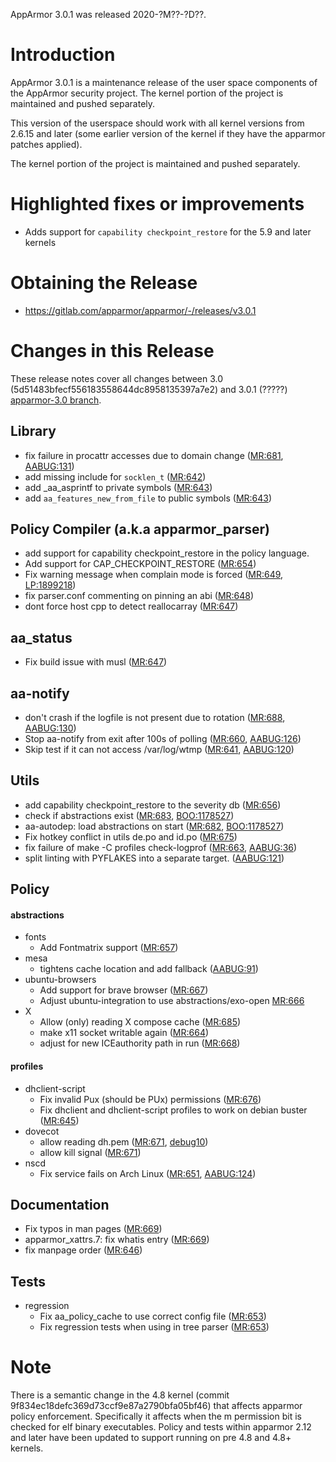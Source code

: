 AppArmor 3.0.1 was released 2020-?M??-?D??.

# Introduction

AppArmor 3.0.1 is a maintenance release of the user space components
of the AppArmor security project. The kernel portion of the project
is maintained and pushed separately.

This version of the userspace should work with all kernel versions from
2.6.15 and later (some earlier version of the kernel if they have the
apparmor patches applied).

The kernel portion of the project is maintained and pushed separately.


# Highlighted fixes or improvements
- Adds support for ```capability checkpoint_restore``` for the 5.9 and later kernels

# Obtaining the Release

- https://gitlab.com/apparmor/apparmor/-/releases/v3.0.1

# Changes in this Release

These release notes cover all changes between 3.0 (5d51483bfecf556183558644dc8958135397a7e2) and 3.0.1 (?????) [apparmor-3.0 branch](https://gitlab.com/apparmor/apparmor/tree/apparmor-3.0).


## Library
- fix failure in procattr accesses due to domain change ([MR:681](https://gitlab.com/apparmor/apparmor/-/merge_requests/681), [AABUG:131](https://gitlab.com/apparmor/apparmor/-/issues/131))
- add missing include for `socklen_t` ([MR:642](https://gitlab.com/apparmor/apparmor/-/merge_requests/642))
- add _aa_asprintf to private symbols ([MR:643](https://gitlab.com/apparmor/apparmor/-/merge_requests/643))
- add `aa_features_new_from_file` to public symbols ([MR:643](https://gitlab.com/apparmor/apparmor/-/merge_requests/643))

## Policy Compiler (a.k.a apparmor\_parser)
- add support for capability checkpoint_restore in the policy language.
- Add support for CAP_CHECKPOINT_RESTORE ([MR:654](https://gitlab.com/apparmor/apparmor/-/merge_requests/654))
- Fix warning message when complain mode is forced ([MR:649](https://gitlab.com/apparmor/apparmor/-/merge_requests/649), [LP:1899218](https://bugs.launchpad.net/bugs/1899218))
- fix parser.conf commenting on pinning an abi ([MR:648](https://gitlab.com/apparmor/apparmor/-/merge_requests/648))
- dont force host cpp to detect reallocarray ([MR:647](https://gitlab.com/apparmor/apparmor/-/merge_requests/647))

## aa_status
- Fix build issue with musl ([MR:647](https://gitlab.com/apparmor/apparmor/-/merge_requests/647))

## aa-notify
- don't crash if the logfile is not present due to rotation ([MR:688](https://gitlab.com/apparmor/apparmor/-/merge_requests/688), [AABUG:130](https://gitlab.com/apparmor/apparmor/-/issues/130))
- Stop aa-notify from exit after 100s of polling ([MR:660](https://gitlab.com/apparmor/apparmor/-/merge_requests/660), [AABUG:126](https://gitlab.com/apparmor/apparmor/-/issues/126))
- Skip test if it can not access /var/log/wtmp ([MR:641](https://gitlab.com/apparmor/apparmor/-/merge_requests/641), [AABUG:120](https://gitlab.com/apparmor/apparmor/-/issues/120))

## Utils
- add capability checkpoint_restore to the severity db ([MR:656](https://gitlab.com/apparmor/apparmor/-/merge_requests/656))
- check if abstractions exist ([MR:683](https://gitlab.com/apparmor/apparmor/-/merge_requests/683), [BOO:1178527](https://bugzilla.opensuse.org/show_bug.cgi?id=1178527))
- aa-autodep: load abstractions on start ([MR:682](https://gitlab.com/apparmor/apparmor/-/merge_requests/682), [BOO:1178527](https://bugzilla.opensuse.org/show_bug.cgi?id=1178527))
- Fix hotkey conflict in utils de.po and id.po ([MR:675](https://gitlab.com/apparmor/apparmor/-/merge_requests/675))
- fix failure of make -C profiles check-logprof ([MR:663](https://gitlab.com/apparmor/apparmor/-/merge_requests/663), [AABUG:36](https://gitlab.com/apparmor/apparmor/-/issues/36))
- split linting with PYFLAKES into a separate target. ([AABUG:121](https://gitlab.com/apparmor/apparmor/-/issues/121))

## Policy

#### abstractions
- fonts
  - Add Fontmatrix support ([MR:657](https://gitlab.com/apparmor/apparmor/-/merge_requests/657))
- mesa
  - tightens cache location and add fallback ([AABUG:91](https://gitlab.com/apparmor/apparmor/-/issues/91))
- ubuntu-browsers
  - Add support for brave browser ([MR:667](https://gitlab.com/apparmor/apparmor/-/merge_requests/667))
  - Adjust ubuntu-integration to use abstractions/exo-open
    [MR:666](https://gitlab.com/apparmor/apparmor/-/merge_requests/666)
- X
  - Allow (only) reading X compose cache ([MR:685](https://gitlab.com/apparmor/apparmor/-/merge_requests/685))
  - make x11 socket writable again ([MR:664](https://gitlab.com/apparmor/apparmor/-/merge_requests/664))
  - adjust for new ICEauthority path in run ([MR:668](https://gitlab.com/apparmor/apparmor/-/merge_requests/668))

#### profiles
- dhclient-script
  - Fix invalid Pux (should be PUx) permissions ([MR:676](https://gitlab.com/apparmor/apparmor/-/merge_requests/676))
  - Fix dhclient and dhclient-script profiles to work on debian buster ([MR:645](https://gitlab.com/apparmor/apparmor/-/merge_requests/645))
- dovecot
  - allow reading dh.pem ([MR:671](https://gitlab.com/apparmor/apparmor/-/merge_requests/671), [debug10](https://bugs.debian.org/10))
  - allow kill signal ([MR:671](https://gitlab.com/apparmor/apparmor/-/merge_requests/671))
- nscd
  - Fix service fails on Arch Linux ([MR:651](https://gitlab.com/apparmor/apparmor/-/merge_requests/651), [AABUG:124](https://gitlab.com/apparmor/apparmor/-/issues/124))

## Documentation
- Fix typos in man pages ([MR:669](https://gitlab.com/apparmor/apparmor/-/merge_requests/669))
- apparmor_xattrs.7: fix whatis entry ([MR:669](https://gitlab.com/apparmor/apparmor/-/merge_requests/669))
- fix manpage order ([MR:646](https://gitlab.com/apparmor/apparmor/-/merge_requests/646))


## Tests
- regression
  - Fix aa_policy_cache to use correct config file ([MR:653](https://gitlab.com/apparmor/apparmor/-/merge_requests/653))
  - Fix regression tests when using in tree parser ([MR:653](https://gitlab.com/apparmor/apparmor/-/merge_requests/653))

# Note

There is a semantic change in the 4.8 kernel (commit
9f834ec18defc369d73ccf9e87a2790bfa05bf46) that affects apparmor policy
enforcement. Specifically it affects when the m permission bit is
checked for elf binary executables. Policy and tests within apparmor
2.12 and later have been updated to support running on pre 4.8 and 4.8+ kernels.
